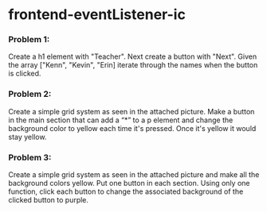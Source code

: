 # frontend-eventListener-ic

### Problem 1:
Create a h1 element with "Teacher". Next create a button with "Next". Given the array ["Kenn", "Kevin", "Erin] iterate through the names when the button is clicked.

### Problem 2:
Create a simple grid system as seen in the attached picture. Make a button in the main section that can add a “*” to a p element and change the background color to yellow each time it's pressed. Once it's yellow it would stay yellow.

### Problem 3:
Create a simple grid system as seen in the attached picture and make all the background colors yellow. Put one button in each section. Using only one function, click each button to change the associated background of the clicked button to purple.
